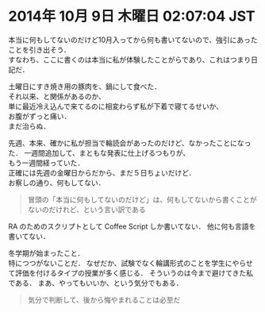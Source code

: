 2014年 10月  9日 木曜日 02:07:04 JST
===

本当に何もしてないのだけど10月入ってから何も書いてないので、強引にあったことを引き出そう．  
すなわち、ここに書くのは本当に私が体験したことがらであり、これはつまり日記だ．  

土曜日にすき焼き用の豚肉を、鍋にして食べた．  
それ以来、と関係があるのか、  
単に最近冷え込んで来てるのに相変わらず私が下着で寝てるせいか、  
お腹がずっと痛い．  
まだ治らぬ．

先週、本来、確かに私が担当で輪読会があったのだけど、なかったことになった．
一週間追加して、まともな発表に仕上げるつもりが、  
もう一週間経っていた．  
正確には先週の金曜日からだから、まだ５日ちょいだけど．  
お察しの通り、何もしてない．  

> 冒頭の「本当に何もしてないのだけど」は、何もしてないから書くことがないのだけれど、という言い訳である

RA のためのスクリプトとして Coffee Script しか書いてない．
他に何も言語を書いてない．

冬学期が始まったこと．  
特につつがないことだ．
なぜだか、試験でなく輪講形式のことを学生にやらせて評価を付けるタイプの授業が多く感じる．
そういうのは今まで避けてきた私である．
まあ、やってもいいか、という気分でもある．

> 気分で判断して、後から悔やまれることは必至だ

